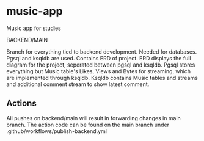 # music-app
Music app for studies



BACKEND/MAIN

Branch for everything tied to backend development. Needed for databases. Pgsql and ksqldb are used. Contains ERD of project. ERD displays the full diagram for the project, seperated between pgsql and ksqldb. Pgsql stores everything but Music table's Likes, Views and Bytes for streaming, which are implemented through ksqldb. Ksqldb contains Music tables and streams and additional comment stream to show latest comment.

## Actions

All pushes on backend/main will result in forwarding changes in main branch. The action code can be found on the main branch under .github/workflows/publish-backend.yml
